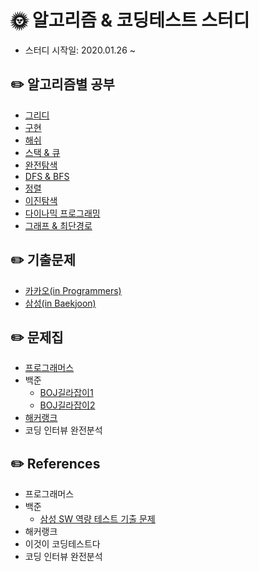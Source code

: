 # :sun_with_face: 알고리즘 & 코딩테스트 스터디
- 스터디 시작일: 2020.01.26 ~ 

## :pencil2: 알고리즘별 공부
- [그리디](https://github.com/HYEZ/Algorithms/tree/master/Greedy)
- [구현](https://github.com/HYEZ/Algorithms/tree/master/Implementation)
- [해쉬](https://github.com/HYEZ/Algorithms/tree/master/Hash)
- [스택 & 큐](https://github.com/HYEZ/Algorithms/tree/master/Stack_and_Queue)
- [완전탐색](https://github.com/HYEZ/Algorithms/tree/master/BruteForce)
- [DFS & BFS](https://github.com/HYEZ/Algorithms/tree/master/DFS_and_BFS)
- [정렬](https://github.com/HYEZ/Algorithms/tree/master/Sort)
- [이진탐색](https://github.com/HYEZ/Algorithms/tree/master/BinarySearch)
- [다이나믹 프로그래밍](https://github.com/HYEZ/Algorithms/tree/master/DP)
- [그래프 & 최단경로](https://github.com/HYEZ/Algorithms/tree/master/Graph)


## :pencil2: 기출문제
- [카카오(in Programmers)](https://github.com/HYEZ/Algorithms/tree/master/%EA%B8%B0%EC%B6%9C%EB%AC%B8%EC%A0%9C/%EC%B9%B4%EC%B9%B4%EC%98%A4)
- [삼성(in Baekjoon)](https://github.com/HYEZ/Algorithms/tree/master/%EA%B8%B0%EC%B6%9C%EB%AC%B8%EC%A0%9C/%EC%82%BC%EC%84%B1)


## :pencil2: 문제집
- [프로그래머스](https://github.com/HYEZ/Algorithms/tree/master/%ED%94%84%EB%A1%9C%EA%B7%B8%EB%9E%98%EB%A8%B8%EC%8A%A4)
- 백준
  - [BOJ길라잡이1](https://github.com/HYEZ/Algorithms/tree/master/%EB%B0%B1%EC%A4%80/BOJ%EA%B8%B8%EB%9D%BC%EC%9E%A1%EC%9D%B41)
  - [BOJ길라잡이2](https://github.com/HYEZ/Algorithms/tree/master/%EB%B0%B1%EC%A4%80/BOJ%EA%B8%B8%EB%9D%BC%EC%9E%A1%EC%9D%B42)
- [해커랭크](https://github.com/HYEZ/Algorithms/tree/master/해커랭크)
- 코딩 인터뷰 완전분석

## :pencil2: References
- 프로그래머스
- 백준 
  - [삼성 SW 역량 테스트 기출 문제](https://www.acmicpc.net/workbook/view/1152)
- 해커랭크
- 이것이 코딩테스트다
- 코딩 인터뷰 완전분석

